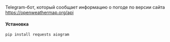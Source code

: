 Telegram-бот, который сообщает информацию о погоде по версии сайта https://openweathermap.org/api
#### Установка 
`pip install requests aiogram`
